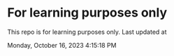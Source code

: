 # For learning purposes only
This repo is for learning purposes only.
Last updated at

Monday, October 16, 2023 4:15:18 PM


